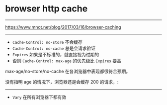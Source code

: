 # browser http cache

---

https://www.mnot.net/blog/2017/03/16/browser-caching

---

- `Cache-Control: no-store` 不会缓存
- `Cache-Control: no-cache` 总是会请求验证
- `Expires` 如果是不标准的，就直接视为过期的
- 否则 `Cache-Control: max-age` 的优先级比 `Expires` 要高

max-age/no-store/no-cache 在各浏览器中表现都很符合预期。

没有指明 age 的情况下，浏览器还是会缓存 200 的请求，:

---

- `Vary` 在所有浏览器下都有效
